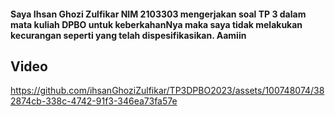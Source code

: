 #### Saya Ihsan Ghozi Zulfikar NIM 2103303 mengerjakan soal TP 3 dalam mata kuliah DPBO untuk keberkahanNya maka saya tidak melakukan kecurangan seperti yang telah dispesifikasikan. Aamiin

## Video

https://github.com/ihsanGhoziZulfikar/TP3DPBO2023/assets/100748074/382874cb-338c-4742-91f3-346ea73fa57e

